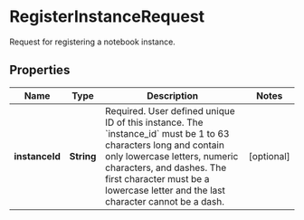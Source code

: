 

# RegisterInstanceRequest

Request for registering a notebook instance.

## Properties

| Name | Type | Description | Notes |
|------------ | ------------- | ------------- | -------------|
|**instanceId** | **String** | Required. User defined unique ID of this instance. The &#x60;instance_id&#x60; must be 1 to 63 characters long and contain only lowercase letters, numeric characters, and dashes. The first character must be a lowercase letter and the last character cannot be a dash. |  [optional] |



